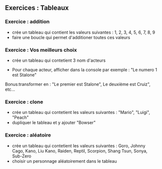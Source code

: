 ## Exercices : Tableaux

### Exercice : addition

* crée un tableau qui contient les valeurs suivantes : 1, 2, 3, 4, 5, 6, 7, 8, 9 
* faire une boucle qui permet d'additioner toutes ces valeurs

### Exercice : Vos meilleurs choix

* crée un tableau qui contetient 3 nom d'acteurs
- Pour chaque acteur, afficher dans la console par exemple : "Le numero 1 est Stalone"

Bonus:transformer en : "Le premier est Stalone", Le deuxième est Cruiz", etc...


### Exercice : clone

* crée un tableau qui contetient les valeurs suivantes : "Mario", "Luigi", "Peach"
* dupliquer le tableau et y ajouter "Bowser"


### Exercice : aléatoire

* crée un tableau qui contetient les valeurs suivantes : Goro, Johnny Cago, Kano, Liu Kano, Raiden, Reptil, Scorpion, Shang Tsun, Sonya, Sub-Zero
* choisir un personnage aléatoirement dans le tableau











